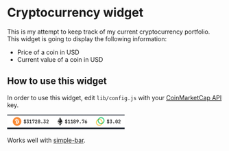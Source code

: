# Cryptocurrency widget

This is my attempt to keep track of my current cryptocurrency portfolio.
This widget is going to display the following information:
* Price of a coin in USD
* Current value of a coin in USD

## How to use this widget
In order to use this widget, edit `lib/config.js` with your [CoinMarketCap API](https://coinmarketcap.com/api/) key.

![screenshot](./screenshot.png)

Works well with [simple-bar](https://github.com/Jean-Tinland/simple-bar).
